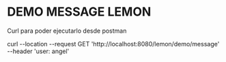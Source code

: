 # DEMO MESSAGE LEMON

Curl para poder ejecutarlo desde postman

curl --location --request GET 'http://localhost:8080/lemon/demo/message' \
--header 'user: angel'
